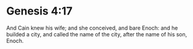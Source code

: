 # Genesis 4:17

And Cain knew his wife; and she conceived, and bare Enoch: and he builded a city, and called the name of the city, after the name of his son, Enoch.